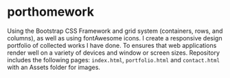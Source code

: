 # porthomework


Using the Bootstrap CSS Framework and grid system (containers, rows, and columns), as well as using fontAwesome icons. I create a responsive design portfolio of collected works I have done. To ensures that web applications render well on a variety of devices and window or screen sizes. Repository includes the following pages: `index.html`, `portfolio.html` and `contact.html` with an Assets folder for images.







